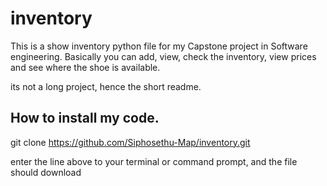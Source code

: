 # inventory

This is a show inventory python file for my Capstone project in Software engineering.
Basically you can add, view, check the inventory, view prices and see where the shoe
is available.

its not a long project, hence the short readme.

## How to install my code.
git clone https://github.com/Siphosethu-Map/inventory.git

enter the line above to your terminal or command prompt, and the file should download
